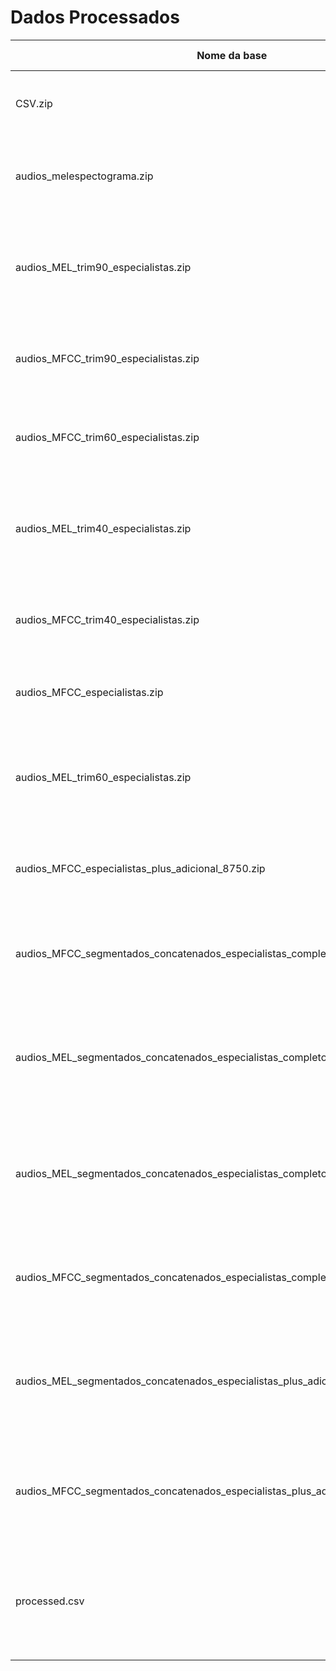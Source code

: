 # Dados Processados


| Nome da base                                                                       | Link para acesso                                                                   | Breve descrição                                                                                            |
|------------------------------------------------------------------------------------|------------------------------------------------------------------------------------|------------------------------------------------------------------------------------------------------------|
| CSV.zip                                                                            | https://drive.google.com/file/d/1wG0iOHehIWF38kEpGhuHfFRotBBMC9t_/view?usp=sharing | Arquivo de treino, validação e teste definido.                                                             |
| audios_melespectograma.zip                                                         | https://drive.google.com/file/d/1lCN31ttToSzd28leuD1B9VbFtTUaWbfU/view?usp=sharing | Arquivo com as imagens do MEL Spectrogram do especialista                                                  |
| audios_MEL_trim90_especialistas.zip                                                | https://drive.google.com/file/d/15h059bcuz-h1Jah4cUDZ2tdDZn6FIBft/view?usp=sharing | Arquivo com imagens do MEL Spectrogram com o trim 90 para a base de especialistas                          |
| audios_MFCC_trim90_especialistas.zip                                               | https://drive.google.com/file/d/1heP-PDYc0fL18zXVR5RroAheRsncdXRR/view?usp=sharing | Arquivo com imagens do MFCC com o trim 90 para a base de especialistas                                     |
| audios_MFCC_trim60_especialistas.zip                                               | https://drive.google.com/file/d/1xPX9KPBSsYv5CJetPo_Gn0IDGx4cStLb/view?usp=sharing | Arquivo com imagens do MFCC com o trim 60 para a base de especialistas                                     |
| audios_MEL_trim40_especialistas.zip                                                | https://drive.google.com/file/d/1A_Eu7G06Q9UDOXKbgYVcjszFv2q_e43W/view?usp=sharing | Arquivo com imagens do MEL Spectrogram com o trim 40 para a base de especialistas                          |
| audios_MFCC_trim40_especialistas.zip                                               | https://drive.google.com/file/d/1GjA8kSfsJYRQPtOedhKq1ISig_99vpc7/view?usp=sharing | Arquivo com imagens do MFCC com o trim 40 para a base de especialistas                                     |
| audios_MFCC_especialistas.zip                                                      | https://drive.google.com/file/d/1AXsjBK_TAAWgiWKq-68xuc91btNcLRcW/view?usp=sharing | Arquivo com imagens do MFCC para a base de especialistas                                                   |
| audios_MEL_trim60_especialistas.zip                                                | https://drive.google.com/file/d/1r2-FzZWOX13laQ7x9CwqSNsBC3q5YRvT/view?usp=sharing | Arquivo com imagens do MEL Spectrogram com o trim 60 para a base de especialistas                          |
| audios_MFCC_especialistas_plus_adicional_8750.zip                                  | https://drive.google.com/file/d/1XBuAcUSvrOuiDgPavoUFbwn_dLn7OwYs/view?usp=sharing | Arquivo com imagens do MFCC para a base de especialistas + adicional                                       |
| audios_MFCC_segmentados_concatenados_especialistas_completo.zip                    | https://drive.google.com/file/d/1ywzJAOv9SoRluet6r4Pz6R1vIFDDxo-q/view?usp=sharing | Arquivo com imagens do MFCC dos especialistas com a segmentação completa                                   |
| audios_MEL_segmentados_concatenados_especialistas_completo.zip                     | https://drive.google.com/file/d/1sy3UCtDbsAkdlCvPcUoLIsblmcHdPI8v/view?usp=sharing | Arquivo com imagens do MEL Spectrogram dos especialistas com a segmentação completa                        |
| audios_MEL_segmentados_concatenados_especialistas_completo_default_parameters.zip  | https://drive.google.com/file/d/16BXCz4x_hOwMAbU5j78hymkmXn3IoK83/view?usp=sharing | Arquivo com imagens do MEL Spectrogram dos especialistas com a segmentação default                         |
| audios_MFCC_segmentados_concatenados_especialistas_completo_default_parameters.zip | https://drive.google.com/file/d/1XLjd0ajNC0IQg8Qw3B-jzrTaHqCtQHWB/view?usp=sharing | Arquivo com imagens do MFCC dos especialistas com a segmentação default                                    |
| audios_MEL_segmentados_concatenados_especialistas_plus_adicional_completo.zip      | https://drive.google.com/file/d/1iOgoXbrVeMyRt0qZeTMjWaehkj-fuVGG/view?usp=sharing | Arquivo com imagens do MEL Spectrogram dos especialistas com a segmentação completa                        |
| audios_MFCC_segmentados_concatenados_especialistas_plus_adicional_completo.zip     | https://drive.google.com/file/d/1SPH-6D4gIpMndiBJuQ9y2thqQIyIUnQ5/view?usp=sharing | Arquivo com imagens do MFCC dos especialistas + adicional com a segmentação completa                       |
| processed.csv                                                                      | https://drive.google.com/file/d/1oXLMVnuYZ0tX-MzMG8N8lwMsC5-aM-nv/view?usp=sharing | Arquivo com dados com indice de tosse acima de 0.5 e com as classes numérica das anotações de especialista |
